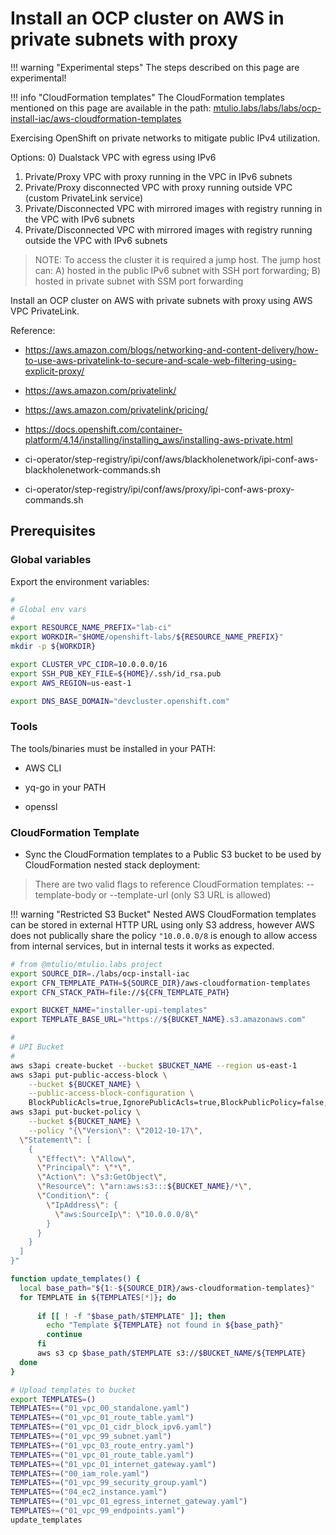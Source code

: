 # Install an OCP cluster on AWS in private subnets with proxy

!!! warning "Experimental steps"
    The steps described on this page are experimental!

!!! info "CloudFormation templates"
    The CloudFormation templates mentioned on this page are available in the path:
    [mtulio.labs/labs/labs/ocp-install-iac/aws-cloudformation-templates](https://github.com/mtulio/mtulio.labs/tree/master/labs/ocp-install-iac/aws-cloudformation-templates)

Exercising OpenShift on private networks to mitigate public IPv4 utilization.

Options:
0) Dualstack VPC with egress using IPv6
1) Private/Proxy VPC with proxy running in the VPC in IPv6 subnets
2) Private/Proxy disconnected VPC with proxy running outside VPC (custom PrivateLink service)
3) Private/Disconnected VPC with mirrored images with registry running in the VPC with IPv6 subnets
4) Private/Disconnected VPC with mirrored images with registry running outside the VPC with IPv6 subnets

> NOTE: To access the cluster it is required a jump host. The jump host can: A) hosted in the public IPv6 subnet with SSH port forwarding; B) hosted in private subnet with SSM port forwarding

Install an OCP cluster on AWS with private subnets with proxy using AWS VPC PrivateLink.


Reference:
- https://aws.amazon.com/blogs/networking-and-content-delivery/how-to-use-aws-privatelink-to-secure-and-scale-web-filtering-using-explicit-proxy/

- https://aws.amazon.com/privatelink/

- https://aws.amazon.com/privatelink/pricing/

- https://docs.openshift.com/container-platform/4.14/installing/installing_aws/installing-aws-private.html

- ci-operator/step-registry/ipi/conf/aws/blackholenetwork/ipi-conf-aws-blackholenetwork-commands.sh
- ci-operator/step-registry/ipi/conf/aws/proxy/ipi-conf-aws-proxy-commands.sh

## Prerequisites

### Global variables

Export the environment variables:

```sh
#
# Global env vars
#
export RESOURCE_NAME_PREFIX="lab-ci"
export WORKDIR="$HOME/openshift-labs/${RESOURCE_NAME_PREFIX}"
mkdir -p ${WORKDIR}

export CLUSTER_VPC_CIDR=10.0.0.0/16
export SSH_PUB_KEY_FILE=${HOME}/.ssh/id_rsa.pub
export AWS_REGION=us-east-1

export DNS_BASE_DOMAIN="devcluster.openshift.com"
```

### Tools

The tools/binaries must be installed in your PATH:

- AWS CLI

- yq-go in your PATH

- openssl

### CloudFormation Template

- Sync the CloudFormation templates to a Public S3 bucket to be used by CloudFormation nested stack deployment:

> There are two valid flags to reference CloudFormation templates: --template-body or --template-url (only S3 URL is allowed)

!!! warning "Restricted S3 Bucket"
    Nested AWS CloudFormation templates can be stored in external HTTP URL using only S3 address, however AWS does not publically share the policy `"10.0.0.0/8` is enough to allow access from internal services, but in internal tests it works as
    expected.


```sh
# from @mtulio/mtulio.labs project
export SOURCE_DIR=./labs/ocp-install-iac
export CFN_TEMPLATE_PATH=${SOURCE_DIR}/aws-cloudformation-templates
export CFN_STACK_PATH=file://${CFN_TEMPLATE_PATH}

export BUCKET_NAME="installer-upi-templates"
export TEMPLATE_BASE_URL="https://${BUCKET_NAME}.s3.amazonaws.com"

#
# UPI Bucket
#
aws s3api create-bucket --bucket $BUCKET_NAME --region us-east-1
aws s3api put-public-access-block \
    --bucket ${BUCKET_NAME} \
    --public-access-block-configuration \
    BlockPublicAcls=true,IgnorePublicAcls=true,BlockPublicPolicy=false,RestrictPublicBuckets=true
aws s3api put-bucket-policy \
    --bucket ${BUCKET_NAME} \
    --policy "{\"Version\": \"2012-10-17\",
  \"Statement\": [
    {
      \"Effect\": \"Allow\",
      \"Principal\": \"*\",
      \"Action\": \"s3:GetObject\",
      \"Resource\": \"arn:aws:s3:::${BUCKET_NAME}/*\",
      \"Condition\": {
        \"IpAddress\": {
          \"aws:SourceIp\": \"10.0.0.0/8\"
        }
      }
    }
  ]
}"

function update_templates() {
  local base_path="${1:-${SOURCE_DIR}/aws-cloudformation-templates}"
  for TEMPLATE in ${TEMPLATES[*]}; do
      
      if [[ ! -f "$base_path/$TEMPLATE" ]]; then
        echo "Template ${TEMPLATE} not found in ${base_path}"
        continue
      fi
      aws s3 cp $base_path/$TEMPLATE s3://$BUCKET_NAME/${TEMPLATE}
  done
}

# Upload templates to bucket
export TEMPLATES=()
TEMPLATES+=("01_vpc_00_standalone.yaml")
TEMPLATES+=("01_vpc_01_route_table.yaml")
TEMPLATES+=("01_vpc_01_cidr_block_ipv6.yaml")
TEMPLATES+=("01_vpc_99_subnet.yaml")
TEMPLATES+=("01_vpc_03_route_entry.yaml")
TEMPLATES+=("01_vpc_01_route_table.yaml")
TEMPLATES+=("01_vpc_01_internet_gateway.yaml")
TEMPLATES+=("00_iam_role.yaml")
TEMPLATES+=("01_vpc_99_security_group.yaml")
TEMPLATES+=("04_ec2_instance.yaml")
TEMPLATES+=("01_vpc_01_egress_internet_gateway.yaml")
TEMPLATES+=("01_vpc_99_endpoints.yaml")
update_templates
```
